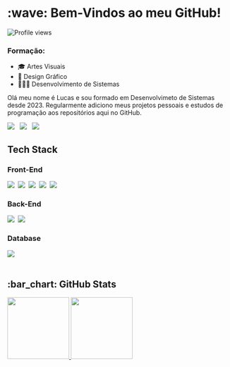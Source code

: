 <h1> :wave: Bem-Vindos ao meu GitHub!</h1>
<img src="https://komarev.com/ghpvc/?username=lucasbizachi&color=ff4700" alt="Profile views" /> 

### Formação:
  * 🎓 Artes Visuais
  * 🎨 Design Gráfico
  * 👨🏻‍💻 Desenvolvimento de Sistemas

<p>
 Olá meu nome é Lucas e sou formado em Desenvolvimeto de Sistemas desde 2023. Regularmente adiciono meus projetos pessoais e estudos de programação aos repositórios aqui no GitHub.

</p>

  <div>
    <a href="https://codepen.io/LucasBizachi" target="_blank"><img src="https://img.shields.io/badge/Codepen-44475A?style=for-the-badge&logo=codepen&logoColor=white"></a>&#160;&#160;
    <a href="https://www.linkedin.com/in/lucas-bizachi/" target="_blank"><img src="https://img.shields.io/badge/-LinkedIn-44475A?style=for-the-badge&logo=linkedin&logoColor=50ABE4" target="_blank"></a>&#160;&#160;
    <a href="https://instagram.com/lucasbizachi" target="_blank"><img src="https://img.shields.io/badge/-Instagram-44475A?style=for-the-badge&logo=instagram&logoColor=lightpurple" target="_blank"></a>&#160;&#160;
  </div>

## Tech Stack

### Front-End
 <div style="display: inline_block">
  <img src="https://img.shields.io/badge/-HTML-E7ECEB?style=for-the-badge&logo=HTML5&logoColor=C86833">&nbsp;
  <img src="https://img.shields.io/badge/-CSS-E7ECEB?style=for-the-badge&logo=CSS3&logoColor=139DFF">&nbsp;
  <img src="https://img.shields.io/badge/-javascript-E7ECEB?style=for-the-badge&logo=javascript&logoColor=efb810">&nbsp;
  <img src="https://img.shields.io/badge/-bootstrap-E7ECEB?style=for-the-badge&logo=bootstrap&logoColor=6f42c1">&nbsp;
  <img src="https://img.shields.io/badge/-React-E7ECEB?style=for-the-badge&logo=react&logoColor=1572B6">&nbsp;
</div> 



### Back-End
<div style="display: inline_block">
 <img src="https://img.shields.io/badge/Node.js-E7ECEB?style=for-the-badge&logo=node.js&logoColor=198754">&nbsp;
 <img src="https://img.shields.io/badge/-python-E7ECEB?style=for-the-badge&logo=python&logoColor=1919e6">
</div> 



### Database
<div style="display: inline_block">
  <img src="https://img.shields.io/badge/-MySQL-E7ECEB?style=for-the-badge&logo=mysql&logoColor=004D8F">&nbsp;
</div> 

<br>

<h2 align="left"> :bar_chart: GitHub Stats</h2>
<div align="lefth">
  <a href="https://github.com/lucasbizachi">
  <img height="140em" src="https://github-readme-stats.vercel.app/api?username=lucasbizachi&show_icons=true&theme=dracula&include_all_commits=true&count_private=true"/>
  <img height="140em" src="https://github-readme-stats.vercel.app/api/top-langs/?username=lucasbizachi&layout=compact&langs_count=7&theme=dracula"/>
</div>
  
 
  
